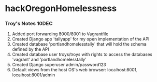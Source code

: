 # hackOregonHomelessness

### Troy's Notes 10DEC

1. Added port forwarding 8000/8001 to Vagrantfile
2. Created Django app 'tallyapp' for my open implementation of the API
3. Created database 'portlandhomelesstally' that will hold the schema defined by the API
4. Created database user troys/troys with rights to access the databases 'vagrant' and 'portlandhomelesstally'
5. Created Django superuser admin/password123
6. Default views from the host OS's web browser:
    localhost:8001,
    localhost:8001/admin
